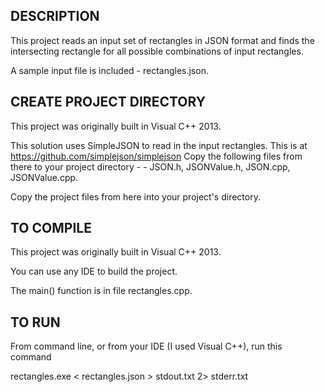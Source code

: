 DESCRIPTION
-----------
This project reads an input set of rectangles in JSON format and
finds the intersecting rectangle for all possible combinations
of input rectangles.

A sample input file is included - rectangles.json.


CREATE PROJECT DIRECTORY
------------------------
This project was originally built in Visual C++ 2013.

This solution uses SimpleJSON to read in the input rectangles.
This is at https://github.com/simplejson/simplejson
Copy the following files from there to your project directory -
	- JSON.h, JSONValue.h, JSON.cpp, JSONValue.cpp.

Copy the project files from here into your project's directory.


TO COMPILE
----------
This project was originally built in Visual C++ 2013.

You can use any IDE to build the project.

The main() function is in file rectangles.cpp.



TO RUN
------
From command line, or from your IDE (I used Visual C++), run this command

rectangles.exe < rectangles.json > stdout.txt 2> stderr.txt

